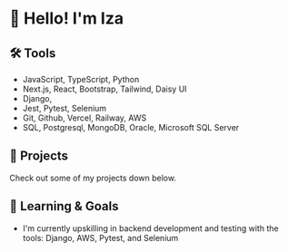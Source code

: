 # 👋 Hello! I'm Iza

## 🛠️ Tools
- JavaScript, TypeScript, Python
- Next.js, React, Bootstrap, Tailwind, Daisy UI
- Django,
- Jest, Pytest, Selenium
- Git, Github, Vercel, Railway, AWS
- SQL, Postgresql, MongoDB, Oracle, Microsoft SQL Server

## 🚀 Projects
Check out some of my projects down below.
## 🌱 Learning & Goals
- I'm currently upskilling in backend development and testing with the tools: Django, AWS, Pytest, and Selenium

